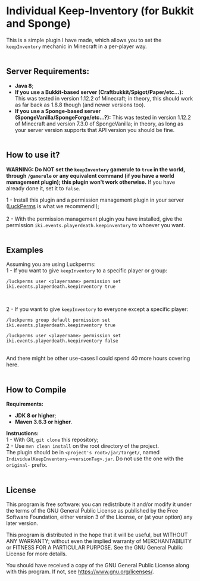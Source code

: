 # Individual Keep-Inventory (for Bukkit and Sponge)
This is a simple plugin I have made, which allows you to set the `keepInventory` mechanic in Minecraft in a per-player way.
</br></br>

## Server Requirements:
- **Java 8**;
- **If you use a Bukkit-based server (Craftbukkit/Spigot/Paper/etc...):** This was tested in version 1.12.2 of Minecraft; in theory, this should work as far back as 1.8.8 though (and newer versions too).
- **If you use a Sponge-based server (SpongeVanilla/SpongeForge/etc...?):** This was tested in version 1.12.2 of Minecraft and version 7.3.0 of SpongeVanilla; in theory, as long as your server version supports that API version you should be fine.
</br></br>

## How to use it?
**WARNING: Do NOT set the `keepInventory` gamerule to `true` in the world, through `/gamerule` or any equivalent command (if you have a world management plugin); this plugin won't work otherwise.** If you have already done it, set it to `false`.</br>

1 - Install this plugin and a permission management plugin in your server ([LuckPerms](https://luckperms.net/) is what we recommend!);</br></br>
2 - With the permission management plugin you have installed, give the permission `iki.events.playerdeath.keepinventory` to whoever you want.
</br></br>

## Examples
Assuming you are using Luckperms:</br>
1 - If you want to give `keepInventory` to a specific player or group:
```
/luckperms user <playername> permission set iki.events.playerdeath.keepinventory true
```
</br>

2 - If you want to give `keepInventory` to everyone except a specific player:
```
/luckperms group default permission set iki.events.playerdeath.keepinventory true

/luckperms user <playername> permission set iki.events.playerdeath.keepinventory false
```
</br>
And there might be other use-cases I could spend 40 more hours covering here.
</br></br>

## How to Compile
**Requirements:**
- **JDK 8 or higher**;
- **Maven 3.6.3 or higher**.</br>

**Instructions:**</br>
1 - With Git, `git clone` this repository;</br>
2 - Use `mvn clean install` on the root directory of the project.</br>
The plugin should be in `<project's root>/jar/target/`, named `IndividualKeepInventory-<versionTag>.jar`. Do not use the one with the `original-` prefix.
</br></br>

## License
This program is free software: you can redistribute it and/or modify
it under the terms of the GNU General Public License as published by
the Free Software Foundation, either version 3 of the License, or
(at your option) any later version.</br>

This program is distributed in the hope that it will be useful,
but WITHOUT ANY WARRANTY; without even the implied warranty of
MERCHANTABILITY or FITNESS FOR A PARTICULAR PURPOSE.  See the
GNU General Public License for more details.</br>

You should have received a copy of the GNU General Public License
along with this program.  If not, see <https://www.gnu.org/licenses/>.
